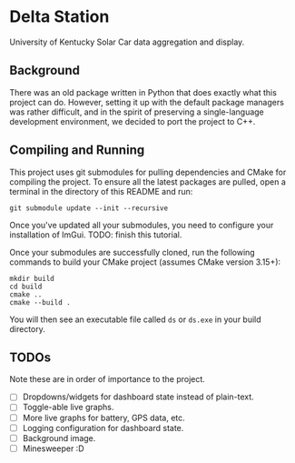 # Delta Station

University of Kentucky Solar Car data aggregation and display.

## Background

There was an old package written in Python that does exactly what this project can do. However, setting it up with the
default package managers was rather difficult, and in the spirit of preserving a single-language development
environment, we decided to port the project to C++.

## Compiling and Running

This project uses git submodules for pulling dependencies and CMake for compiling the project. To ensure all the latest
packages are pulled, open a terminal in the directory of this README and run:

```shell
git submodule update --init --recursive
```

Once you've updated all your submodules, you need to configure your installation of ImGui. TODO: finish this tutorial.

Once your submodules are successfully cloned, run the following commands to build your CMake project (assumes CMake
version 3.15+):

```shell
mkdir build
cd build
cmake ..
cmake --build .
```

You will then see an executable file called `ds` or `ds.exe` in your build directory.

## TODOs
Note these are in order of importance to the project.
- [ ] Dropdowns/widgets for dashboard state instead of plain-text.
- [ ] Toggle-able live graphs.
- [ ] More live graphs for battery, GPS data, etc.
- [ ] Logging configuration for dashboard state.
- [ ] Background image.
- [ ] Minesweeper :D